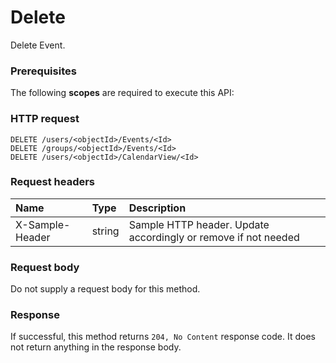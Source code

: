 # Delete

Delete Event.
### Prerequisites
The following **scopes** are required to execute this API: 
### HTTP request
<!-- { "blockType": "ignored" } -->
```http
DELETE /users/<objectId>/Events/<Id>
DELETE /groups/<objectId>/Events/<Id>
DELETE /users/<objectId>/CalendarView/<Id>

```
### Request headers
| Name       | Type | Description|
|:---------------|:--------|:----------|
| X-Sample-Header  | string  | Sample HTTP header. Update accordingly or remove if not needed|

### Request body
Do not supply a request body for this method.


### Response
If successful, this method returns `204, No Content` response code. It does not return anything in the response body.


<!-- uuid: d1402dbb-0af8-47e6-b627-a1453b596917
2015-10-16 10:07:51 UTC -->
<!-- {
  "type": "#page.annotation",
  "description": "Delete",
  "keywords": "",
  "section": "documentation",
  "tocPath": ""
}-->